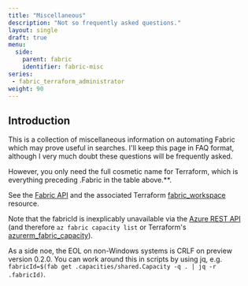 ```yaml
---
title: "Miscellaneous"
description: "Not so frequently asked questions."
layout: single
draft: true
menu:
  side:
    parent: fabric
    identifier: fabric-misc
series:
 - fabric_terraform_administrator
weight: 90
---
```


## Introduction

This is a collection of miscellaneous information on automating Fabric which may prove useful in searches. I'll keep this page in FAQ format, although I very much doubt these questions will be frequently asked.

 However, you only need the full cosmetic name for Terraform, which is everything preceding .Fabric in the table above.**.

See the [Fabric API](https://learn.microsoft.com/rest/api/fabric/articles/) and the associated Terraform [fabric_workspace](https://registry.terraform.io/providers/microsoft/fabric/latest/docs/resources/workspace) resource.

Note that the fabricId is inexplicably unavailable via the [Azure REST API](https://learn.microsoft.com/en-us/rest/api/microsoftfabric/fabric-capacities/list-by-resource-group) (and therefore `az fabric capacity list` or Terraform's [azurerm_fabric_capacity](https://registry.terraform.io/providers/hashicorp/azurerm/latest/docs/resources/fabric_capacity)).

As a side noe, the EOL on non-Windows systems is CRLF on preview version 0.2.0. You can work around this in scripts by using jq, e.g. `fabricId=$(fab get .capacities/shared.Capacity -q . | jq -r .fabricId)`.